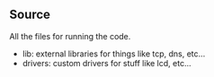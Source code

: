 Source
--------
All the files for running the code. 
- lib: external libraries for things like tcp, dns, etc...
- drivers: custom drivers for stuff like lcd, etc...


